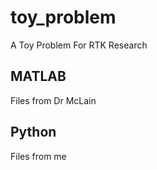 # toy_problem
A Toy Problem For RTK Research

## MATLAB
Files from Dr McLain

## Python
Files from me
